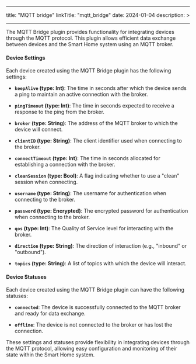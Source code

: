 
---
title: "MQTT bridge"
linkTitle: "mqtt_bridge"
date: 2024-01-04
description: >
  
---

The MQTT Bridge plugin provides functionality for integrating devices through the MQTT protocol. This plugin allows efficient data exchange between devices and the Smart Home system using an MQTT broker.

#### Device Settings

Each device created using the MQTT Bridge plugin has the following settings:

- **`keepAlive` (type: Int)**: The time in seconds after which the device sends a ping to maintain an active connection with the broker.

- **`pingTimeout` (type: Int)**: The time in seconds expected to receive a response to the ping from the broker.

- **`broker` (type: String)**: The address of the MQTT broker to which the device will connect.

- **`clientID` (type: String)**: The client identifier used when connecting to the broker.

- **`connectTimeout` (type: Int)**: The time in seconds allocated for establishing a connection with the broker.

- **`cleanSession` (type: Bool)**: A flag indicating whether to use a "clean" session when connecting.

- **`username` (type: String)**: The username for authentication when connecting to the broker.

- **`password` (type: Encrypted)**: The encrypted password for authentication when connecting to the broker.

- **`qos` (type: Int)**: The Quality of Service level for interacting with the broker.

- **`direction` (type: String)**: The direction of interaction (e.g., "inbound" or "outbound").

- **`topics` (type: String)**: A list of topics with which the device will interact.

#### Device Statuses

Each device created using the MQTT Bridge plugin can have the following statuses:

- **`connected`**: The device is successfully connected to the MQTT broker and ready for data exchange.

- **`offline`**: The device is not connected to the broker or has lost the connection.

These settings and statuses provide flexibility in integrating devices through the MQTT protocol, allowing easy configuration and monitoring of their state within the Smart Home system.
